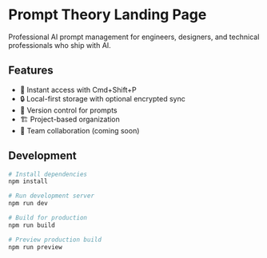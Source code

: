 # Prompt Theory Landing Page

Professional AI prompt management for engineers, designers, and technical professionals who ship with AI.

## Features

- 🚀 Instant access with Cmd+Shift+P
- 🔒 Local-first storage with optional encrypted sync
- 📝 Version control for prompts
- 🏗️ Project-based organization
- 🤝 Team collaboration (coming soon)

## Development

```bash
# Install dependencies
npm install

# Run development server
npm run dev

# Build for production
npm run build

# Preview production build
npm run preview